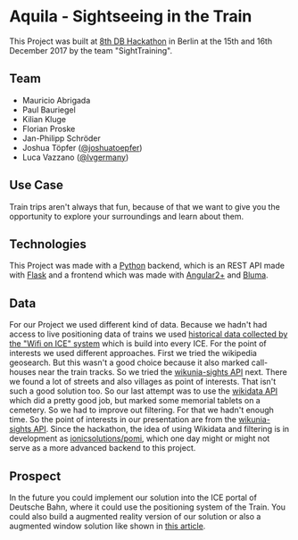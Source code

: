 # Aquila - Sightseeing in the Train

This Project was built at [8th DB Hackathon](https://dbmindbox.com/en/db-opendata-hackathons/hackathons/hackathon-8-db-open-data/) in Berlin at the 15th and 16th December 2017 by the team "SightTraining".

## Team
- Mauricio Abrigada
- Paul Bauriegel
- Kilian Kluge
- Florian Proske
- Jan-Philipp Schröder
- Joshua Töpfer ([\@joshuatoepfer](https://twitter.com/joshuatoepfer))
- Luca Vazzano ([\@lvgermany](https://twitter.com/lvgermany))

## Use Case
Train trips aren't always that fun, because of that we want to give you the opportunity to explore your surroundings and learn about them.

## Technologies
This Project was made with a [Python](https://www.python.org/) backend, which is an REST API made with [Flask](http://flask.pocoo.org/) and a frontend which was made with [Angular2+](https://angular.io/) and [Bluma](https://bulma.io/).

## Data
For our Project we used different kind of data. Because we hadn't had access to live positioning data of trains we used [historical data collected by the "Wifi on ICE" system](http://data.deutschebahn.com/dataset/wifi-on-ice) which is build into every ICE.
For the point of interests we used different approaches. First we tried the wikipedia geosearch. But this wasn't a good choice because it also marked call-houses near the train tracks. So we tried the [wikunia-sights API](http://api.wikunia.de/sights/index.php) next. There we found a lot of streets and also villages as point of interests. That isn't such a good solution too. So our last attempt was to use the [wikidata API](https://www.wikidata.org/wiki/Wikidata:Main_Page) which did a pretty good job, but marked some memorial tablets on a cemetery. So we had to improve out filtering. For that we hadn't enough time. So the point of interests in our presentation are from the [wikunia-sights API](http://api.wikunia.de/sights/index.php). Since the hackathon, the idea of using Wikidata and filtering is in development as [ionicsolutions/pomi](https://github.com/ionicsolutions/pomi), which one day might or might not serve as a more advanced backend to this project.

## Prospect
In the future you could implement our solution into the ICE portal of Deutsche Bahn, where it could use the positioning system of the Train. You could also build a augmented reality version of our solution or also a augmented window solution like shown in [this article](https://www.golem.de/news/innovation-train-deutsche-bahn-kooperiert-mit-hyperloop-1607-122408.html).
